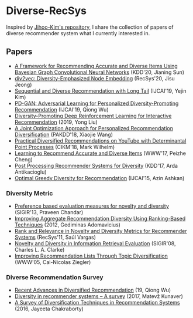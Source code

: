 # Diverse-RecSys
Inspired by [Jihoo-Kim's repository](https://github.com/jihoo-kim/awesome-RecSys), I share the collection of papers of diverse recommender system what I currently interested in.

## Papers
* [A Framework for Recommending Accurate and Diverse Items Using Bayesian Graph Convolutional Neural Networks](https://dl.acm.org/doi/pdf/10.1145/3394486.3403254) (KDD'20, Jianing Sun)
* [div2vec: Diversity-Emphasized Node Embedding](https://arxiv.org/ftp/arxiv/papers/2009/2009.09588.pdf) (RecSys'20, Jisu Jeong)
* [Sequential and Diverse Recommendation with Long Tail](https://www.ijcai.org/Proceedings/2019/0380.pdf) (IJCAI'19, Yejin Kim)
* [PD-GAN: Adversarial Learning for Personalized Diversity-Promoting Recommendation](https://www.ijcai.org/Proceedings/2019/0537.pdf) (IJCAI'19, Qiong Wu)
* [Diversity-Promoting Deep Reinforcement Learning for Interactive Recommendation](https://arxiv.org/pdf/1903.07826.pdf) (2019, Yong Liu)
* [A Joint Optimization Approach for Personalized Recommendation Diversification](http://www.ruizhang.info/publications/PAKDD2018_Personalized%20Recommendation%20Diversification.pdf) (PAKDD'18, Xiaojie Wang)
* [Practical Diversified Recommendations on YouTube with Determinantal Point Processes](https://jgillenw.com/cikm2018.pdf) (CIKM'18, Mark Wilhelm)
* [Learning to Recommend Accurate and Diverse Items](http://wangshuaiqiang.net/publications/WWW17.pdf) (WWW'17, Peizhe Cheng)
* [Post Processing Recommender Systems for Diversity](http://www.contrib.andrew.cmu.edu/~ravi/kdd17.pdf) (KDD'17, Arda Antikacioglu)
* [Optimal Greedy Diversity for Recommendation](https://www.ijcai.org/Proceedings/15/Papers/248.pdf) (IJCAI'15, Azin Ashkan)


### Diversity Metric
* [Preference based evaluation measures for novelty and diversity](http://184pc128.csie.ntnu.edu.tw/presentation/14-04-08/Preference%20Based%20Evaluation%20Measures%20for%20Novelty%20and%20Diversity.pdf) (SIGIR'13, Praveen Chandar)
* [Improving Aggregate Recommendation Diversity Using Ranking-Based Techniques](https://citeseerx.ist.psu.edu/viewdoc/download?doi=10.1.1.459.8174&rep=rep1&type=pdf) (2012, Gediminas Adomavicius)
* [Rank and Relevance in Novelty and Diversity Metrics for Recommender Systems](http://ir.ii.uam.es/pubs/recsys11-vargas.pdf) (RecSys'11, Saúl Vargas)
* [Novelty and Diversity in Information Retrieval Evaluation](https://plg.uwaterloo.ca/~gvcormac/novelty.pdf) (SIGIR'08, Charles L. A. Clarke)
* [Improving Recommendation Lists Through Topic Diversification](http://citeseerx.ist.psu.edu/viewdoc/download?doi=10.1.1.62.9683&rep=rep1&type=pdf) (WWW'05, Cai-Nicolas Ziegler)

### Diverse Recommendation Survey
* [Recent Advances in Diversified Recommendation](https://arxiv.org/pdf/1905.06589.pdf) (19, Qiong Wu)
* [Diversity in recommender systems – A survey](https://papers-gamma.link/static/memory/pdfs/153-Kunaver_Diversity_in_Recommender_Systems_2017.pdf) (2017, Matevž Kunaver)
* [A Survey of Diversification Techniques in Recommendation Systems](https://www.researchgate.net/publication/311610832_A_survey_of_diversification_techniques_in_Recommendation_Systems) (2016, Jayeeta Chakraborty)
